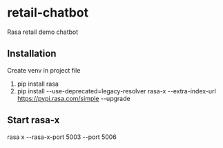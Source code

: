 # retail-chatbot
Rasa retail demo chatbot

## Installation
Create venv in project file
1. pip install rasa
2. pip install --use-deprecated=legacy-resolver rasa-x --extra-index-url https://pypi.rasa.com/simple --upgrade

## Start rasa-x
rasa x --rasa-x-port 5003 --port 5006